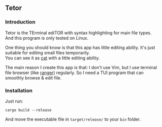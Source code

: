 ## Tetor

### Introduction

Tetor is the TErminal ediTOR with syntax highlighting for main file types. And this program is only tested on Linux.

One thing you should know is that this app has little editing ability.
It's just suitable for editing small files temporarily.  
You can see it as [cat](https://en.wikipedia.org/wiki/Cat_(Unix)) with a little editing ability.

The main reason I create this app is that: I don't use Vim, but I use terminal file browser (like [ranger](https://github.com/ranger/ranger)) regularly. So I need a TUI program that can smoothly browse & edit file.

### Installation

Just run:

```shell
cargo build --release
```

And move the executable file in `target/release/` to your `bin` folder.
